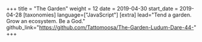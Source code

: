 +++
title = "The Garden"
weight = 12
date = 2019-04-30
start_date = 2019-04-28
[taxonomies]
language=["JavaScript"]
[extra]
lead="Tend a garden. Grow an ecosystem. Be a God."
github_link="https://github.com/Tattomoosa/The-Garden-Ludum-Dare-44-"
+++
